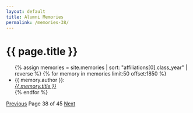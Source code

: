 ```yaml
---
layout: default
title: Alumni Memories
permalink: /memories-38/
---
```


<h1>{{ page.title }}</h1>

<ul>
  {% assign memories = site.memories | sort: "affiliations[0].class_year" | reverse %}
  {% for memory in memories limit:50 offset:1850 %}
    <li>
      {{ memory.author }}:<br><a href="{{ memory.url }}"><i>{{ memory.title }}</i></a>
    </li>
  {% endfor %}
</ul>

<nav class="pagination">
  <a href="/memories-37/">Previous</a>
  <span>Page 38 of 45</span>
  <a href="/memories-39/">Next</a>
</nav>
